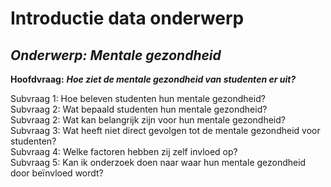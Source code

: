 # Introductie data onderwerp

## _**Onderwerp: Mentale gezondheid**_

**Hoofdvraag:** _**Hoe ziet de mentale gezondheid van studenten er uit?**_ 

Subvraag 1: Hoe beleven studenten hun mentale gezondheid?  
Subvraag 2: Wat bepaald studenten hun mentale gezondheid?  
Subvraag 2: Wat kan belangrijk zijn voor hun mentale gezondheid?  
Subvraag 3: Wat heeft niet direct gevolgen tot de mentale gezondheid voor studenten?  
Subvraag 4: Welke factoren hebben zij zelf invloed op?  
Subvraag 5: Kan ik onderzoek doen naar waar hun mentale gezondheid door beïnvloed wordt? 

